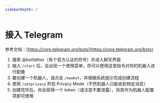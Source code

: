 ```yaml
---
sidebarDepth: 2
---
```


# 接入 Telegram

参考文档：[https://core.telegram.org/bots](https://core.telegram.org/bots)

1. 搜索 @botfather（有个官方认证的符号）并进入聊天界面
2. 输入 `/start` 后，会出现一个使用菜单，你可以使用这里指令对你的机器人进行配置
3. 要创建一个机器人，请点击 `/newbot`，并根据系统提示完成创建流程
4. 使用 `/setprivacy` 开启 Privacy Mode（不然机器人只能收到特定消息）
5. 创建完毕后，你会获得一个 token（请注意不要泄露），将其作为机器人配置项即可使用
